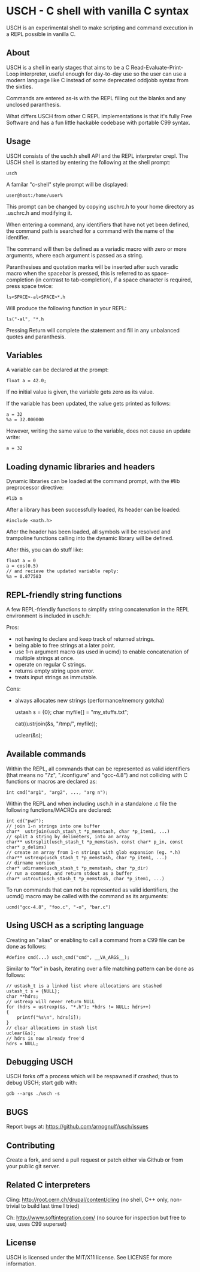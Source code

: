 USCH - C shell with vanilla C syntax
====================================

USCH is an experimental shell to make scripting and command execution in a REPL possible in vanilla C.

About
-----

USCH is a shell in early stages that aims to be a C Read-Evaluate-Print-Loop interpreter, useful enough for day-to-day use so the user can use a modern language like C instead of some deprecated oddjobb syntax from the sixties.


Commands are entered as-is with the REPL filling out the blanks and any unclosed paranthesis.


What differs USCH from other C REPL implementations is that it's fully Free Software and has a fun little hackable codebase with portable C99 syntax.

Usage
-----
USCH consists of the usch.h shell API and the REPL interpreter crepl.
The USCH shell is started by entering the following at the shell prompt:

    usch

A familar "c-shell" style prompt will be displayed:

    user@host:/home/user% 

This prompt can be changed by copying uschrc.h to your home directory as .uschrc.h and modifying it.


When entering a command, any identifiers that have not yet been defined, the command path is searched for a command with the name of the identifier.


The command will then be defined as a variadic macro with zero or more arguments, where each argument is passed as a string.


Paranthesises and quotation marks will be inserted after such varadic macro when the spacebar is pressed, this is referred to as space-completion (in contrast to tab-completion), if a space character is required, press space twice:

    ls<SPACE>-al<SPACE>*.h

Will produce the following function in your REPL:

    ls("-al", "*.h

Pressing Return will complete the statement and fill in any unbalanced quotes and paranthesis.

Variables
---------
A variable can be declared at the prompt:

    float a = 42.0;

If no initial value is given, the variable gets zero as its value.


If the variable has been updated, the value gets printed as follows:

    a = 32
    %a = 32.000000

However, writing the same value to the variable, does not cause an update write:

    a = 32
    

Loading dynamic libraries and headers
-------------------------------------
Dynamic libraries can be loaded at the command prompt, with the #lib preprocessor directive:

    #lib m

After a library has been successfully loaded, its header can be loaded:

    #include <math.h>

After the header has been loaded, all symbols will be resolved and trampoline functions calling into the dynamic library will be defined.

After this, you can do stuff like:

    float a = 0
    a = cos(0.5)
    // and recieve the updated variable reply:
    %a = 0.877583

REPL-friendly string functions
------------------------------
A few REPL-friendly functions to simplify string concatenation in the REPL environment is included in usch.h:

Pros:
 * not having to declare and keep track of returned strings.
 * being able to free strings at a later point. 
 * use 1-n argument macro (as used in ucmd) to enable concatenation of multiple strings at once.
 * operate on regular C strings.
 * returns empty string upon error.
 * treats input strings as immutable.

Cons:
 * always allocates new strings (performance/memory gotcha)

    ustash s = {0};
    char myfile[] = "my_stuffs.txt";

    cat((ustrjoin(&s, "/tmp/", myfile));
    
    uclear(&s);

Available commands
-------------------
Within the REPL, all commands that can be represented as valid identifiers (that means no "7z", "./configure" and "gcc-4.8") and not colliding with C functions or macros are declared as:

    int cmd("arg1", "arg2", ..., "arg n");

Within the REPL and when including usch.h in a standalone .c file the following functions/MACROs are declared:

    int cd("pwd");
    // join 1-n strings into one buffer
    char*  ustrjoin(usch_stash_t *p_memstash, char *p_item1, ...)
    // split a string by delimeters, into an array
    char** ustrsplit(usch_stash_t *p_memstash, const char* p_in, const char* p_delims)
    // create an array from 1-n strings with glob expansion (eg. *.h)
    char** ustrexp(usch_stash_t *p_memstash, char *p_item1, ...)
    // dirname version
    char* udirname(usch_stash_t *p_memstash, char *p_dir)
    // run a command, and return stdout as a buffer
    char* ustrout(usch_stash_t *p_memstash, char *p_item1, ...)

To run commands that can not be represented as valid identifiers, the ucmd() macro may be called with the command as its arguments:

    ucmd("gcc-4.8", "foo.c", "-o", "bar.c")


Using USCH as a scripting language
----------------------------------
Creating an "alias" or enabling to call a command from a C99 file can be done as follows:

    #define cmd(...) usch_cmd("cmd", __VA_ARGS__);

Similar to "for" in bash, iterating over a file matching pattern can be done as follows:

    // ustash_t is a linked list where allocations are stashed
    ustash_t s = {NULL};
    char **hdrs;
    // ustrexp will never return NULL
    for (hdrs = ustrexp(&s, "*.h"); *hdrs != NULL; hdrs++)
    {
        printf("%s\n", hdrs[i]);
    }
    // clear allocations in stash list
    uclear(&s);
    // hdrs is now already free'd 
    hdrs = NULL;

Debugging USCH
--------------
USCH forks off a process which will be respawned if crashed; thus to debug USCH; start gdb with:

    gdb --args ./usch -s

BUGS
----
Report bugs at: https://github.com/arnognulf/usch/issues

Contributing
------------
Create a fork, and send a pull request or patch either via Github or from your public git server.

Related C interpreters
----------------------

Cling: http://root.cern.ch/drupal/content/cling (no shell, C++ only, non-trivial to build last time I tried)

Ch: http://www.softintegration.com/ (no source for inspection but free to use, uses C99 superset)

License
-------
USCH is licensed under the MIT/X11 license. See LICENSE for more information.

<script src="js/jr.js"></script>

